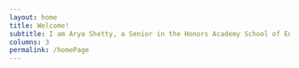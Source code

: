 ```yaml
---
layout: home
title: Welcome!
subtitle: I am Arya Shetty, a Senior in the Honors Academy School of Engineering at Rutgers University. I’m pursuing a degree in Electrical and Computer Engineering along with a second major in Computer Science, expected to graduate in 2025. From training bots to complete tasks in Minecraft to developing a full self-driving pipeline, I am very passionate about learning and creating new projects. Here you will find more about me in my professional and personal life.
columns: 3
permalink: /homePage
---
```

